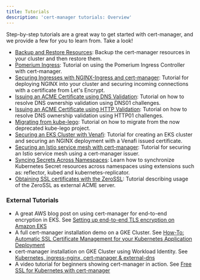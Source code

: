 ```yaml
---
title: Tutorials
description: 'cert-manager tutorials: Overview'
---
```


Step-by-step tutorials are a great way to get started with cert-manager, and we provide a few
for you to learn from. Take a look!

- [Backup and Restore Resources](./backup.md): Backup the cert-manager resources
  in your cluster and then restore them.
- [Pomerium Ingress](./acme/pomerium-ingress.md): Tutorial on using the Pomerium Ingress Controller with cert-manager.
- [Securing Ingresses with NGINX-Ingress and cert-manager](./acme/nginx-ingress.md): Tutorial for deploying NGINX into your
  cluster and securing incoming connections with a certificate from Let's Encrypt.
- [Issuing an ACME Certificate using DNS Validation](./acme/dns-validation.md):
  Tutorial on how to resolve DNS ownership validation using DNS01 challenges.
- [Issuing an ACME Certificate using HTTP Validation](./acme/http-validation.md):
  Tutorial on how to resolve DNS ownership validation using HTTP01 challenges.
- [Migrating from kube-lego](./acme/migrating-from-kube-lego.md): Tutorial on
  how to migrate from the now deprecated kube-lego project.
- [Securing an EKS Cluster with Venafi](./venafi/venafi.md): Tutorial for
  creating an EKS cluster and securing an NGINX deployment with a Venafi issued
  certificate.
- [Securing an Istio service mesh with cert-manager](./istio-csr/istio-csr.md): Tutorial for
  securing an Istio service mesh using a cert-manager issuer.
- [Syncing Secrets Across Namespaces](./syncing-secrets-across-namespaces.md):
  Learn how to synchronize Kubernetes Secret resources across namespaces using extensions such as: reflector, kubed and kubernetes-replicator.
- [Obtaining SSL certificates with the ZeroSSL](./zerossl/zerossl.md): Tutorial describing usage of the ZeroSSL as external ACME server.

### External Tutorials

- A great AWS blog post on using cert-manager for end-to-end encryption in EKS. See [Setting up end-to-end TLS encryption on Amazon EKS](https://aws.amazon.com/blogs/containers/setting-up-end-to-end-tls-encryption-on-amazon-eks-with-the-new-aws-load-balancer-controller/)
- A full cert-manager installation demo on a GKE Cluster. See [How-To: Automatic SSL Certificate Management for your Kubernetes Application Deployment](https://medium.com/contino-engineering/how-to-automatic-ssl-certificate-management-for-your-kubernetes-application-deployment-94b64dfc9114)
- cert-manager installation on GKE Cluster using Workload Identity. See [Kubernetes, ingress-nginx, cert-manager & external-dns](https://blog.atomist.com/kubernetes-ingress-nginx-cert-manager-external-dns/)
- A video tutorial for beginners showing cert-manager in action. See [Free SSL for Kubernetes with cert-manager](https://www.youtube.com/watch?v=hoLUigg4V18)

